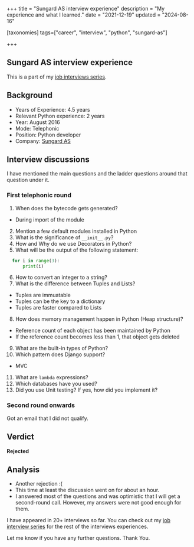 +++
title = "Sungard AS interview experience"
description = "My experience and what I learned."
date = "2021-12-19"
updated = "2024-08-16"

[taxonomies]
tags=["career", "interview", "python", "sungard-as"]

+++
## Sungard AS interview experience

This is a part of my [job interviews series](https://blog.soumendrak.com/series/job-interview). 

## Background

- Years of Experience: 4.5 years
- Relevant Python experience: 2 years
- Year: August 2016
- Mode: Telephonic
- Position: Python developer
- Company: [Sungard AS](https://www.sungardas.com/)

## Interview discussions

I have mentioned the main questions and the ladder questions around that question under it.

### First telephonic round

1. When does the bytecode gets generated?
  - During import of the module
2. Mention a few default modules installed in Python
3. What is the significance of `__init__.py`?
4. How and Why do we use Decorators in Python?
5. What will be the output of the following statement:
    
```python
  for i in range(3):
      print(i)  
```
6. How to convert an integer to a string?
7. What is the difference between Tuples and Lists?
  - Tuples are immuatable
  - Tuples can be the key to a dictionary
  - Tuples are faster compared to Lists
8. How does memory management happen in Python (Heap structure)?
  - Reference count of each object has been maintained by Python
  - If the reference count becomes less than 1, that object gets deleted
9. What are the built-in types of Python?
10. Which pattern does Django support?
  - MVC
11. What are `lambda` expressions?
12. Which databases have you used?
13. Did you use Unit testing? If yes, how did you implement it?

### Second round onwards

Got an email that I did not qualify.

## Verdict

**Rejected**

## Analysis

- Another rejection :(
- This time at least the discussion went on for about an hour.
- I answered most of the questions and was optimistic that I will get a second-round call. However, my answers were not good enough for them.

I have appeared in 20+ interviews so far. You can check out my [job interview series](https://blog.soumendrak.com/series/job-interview) for the rest of the interviews experiences.

Let me know if you have any further questions. Thank You.
